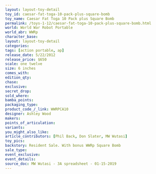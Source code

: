 ```yaml
---
layout: layout-toy-detail 
toy_id: caesar-fat-toga-10-pack-plus-square-bomb
toy_name: Caesar Fat Toga 10 Pack plus Square Bomb
permalink: /toys-1-12/caesar-fat-toga-10-pack-plus-square-bomb.html
world: World War Robot Portable
world_abr: WWRp
character_base: 
layout: layout-toy-detail
categories: 
tags: [action portable, ap] 
release_date: 5/22/2012
release_price: $650 
scale: one twelve
size: 6 inches
comes_with: 
edition_qty: 
chase: 
exclusive: 
secret_drop: 
sold_where: 
bamba_points: 
packaging_type: 
product_code_/_link: WWRPCA10
designer: Ashley Wood
makers: 
points_of_articulation: 
variants: 
you_might_also_like: 
article_contributors: [Phil Back, Don Slater, MW Wutasi]
toy_pics: 
backstory: Resident Sale. With bonus WWRp Square Bomb
sale_type: 
event_exclusive: 
event_details: 
source_doc: MW Wutasi - 3A spreadsheet - 01-15-2019
---
```

